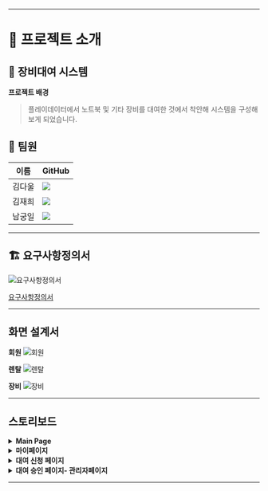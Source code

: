 
---
# 📖 프로젝트 소개

## 🎇 장비대여 시스템

**프로젝트 배경**
> 플레이데이터에서 노트북 및 기타 장비를 대여한 것에서 착안해 시스템을 구성해보게 되었습니다.

## 👥 팀원
| 이름       | GitHub                                  |
|------------|-----------------------------------------|
| 김다울     | [<img src="https://img.shields.io/badge/Github-Link-181717?logo=Github">](https://github.com/05Daul) |
| 김재희     | [<img src="https://img.shields.io/badge/Github-Link-181717?logo=Github">](https://github.com/jahee24) |
| 남궁일     | [<img src="https://img.shields.io/badge/Github-Link-181717?logo=Github">](https://github.com/namgungil) |

---

## 🏗️ 요구사항정의서
![요구사항정의서](https://github.com/user-attachments/assets/5470117e-a89f-41f8-bfc7-88574d0d4def)

[요구사항정의서](https://docs.google.com/spreadsheets/d/1pt-MKtNAF9GUHG3SdVPXnpeJuMhFOH21i2k_IGtwF_U/edit?gid=0#gid=0)

---

## 화면 설계서
<b>회원</b>
![회원](https://github.com/user-attachments/assets/f3fd2ea7-ac7b-4c12-a99b-0e54e9e3145f)

<b>렌탈</b>
![렌탈](https://github.com/user-attachments/assets/f7900b0f-5f4d-4223-8bc6-a95dba6a0e3b)

<b>장비</b>
![장비](https://github.com/user-attachments/assets/c538bd77-fd27-41a3-a416-bf20b0c58494)


---

## 스토리보드 

   <details>
      <summary><b>Main Page</b></summary>
      ![메인페이지](https://github.com/user-attachments/assets/2e681521-2e5a-4266-be27-3b0941a283a9)
   </details>
   <details>
      <summary><b>마이페이지</b></summary>
       ![마이페이지](https://github.com/user-attachments/assets/5edefa42-c1b8-4d67-93fc-0e35983f5283)
   </details>
   <details>
      <summary><b>대여 신청 페이지</b></summary>
      ![대여 신청 페이지](https://github.com/user-attachments/assets/14acb1c4-e897-46e6-b926-a80ee0a5d6f8)
   </details>
   <details>
      <summary><b>대여 승인 페이지- 관리자페이지</b></summary>
     ![대여 승인 페이지](https://github.com/user-attachments/assets/31169297-db24-4339-8a01-63344b2bd20a)
   </details>

---
